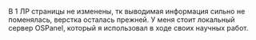 В 1 ЛР страницы не изменены, тк выводимая информация сильно не поменялась, верстка осталась прежней. У меня стоит локальный сервер OSPanel, который я использовал в ходе своих научных работ.  